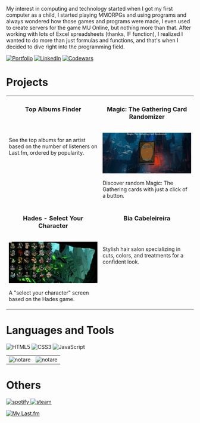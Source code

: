 My interest in computing and technology started when I got my first computer as a child, I started playing MMORPGs and using programs and always wondered how those games and programs were made, I even used to create servers for the game MU Online, but nothing more than that. After working with lots of Excel spreadsheets (thanks, IF function), I realized I wanted to do more than just formulas and functions, and that's when I decided to dive right into the programming field.

[![Portfolio](https://img.shields.io/badge/Portfolio-%23000000.svg?style=for-the-badge&logoColor=#FF7139)](https://renatosousa.netlify.app)
[![LinkedIn](https://img.shields.io/badge/linkedin-%230077B5.svg?style=for-the-badge&logo=linkedin&logoColor=white)](https://www.linkedin.com/in/devrenatosousa)
[![Codewars](https://img.shields.io/badge/Codewars-B1361E?style=for-the-badge&logo=codewars&logoColor=grey)](https://www.codewars.com/users/Notare)

# Projects

<table>
  
  <tr>
    <td width="50%" valign="top">
      <h3 align="center">Top Albums Finder</h3>
        <br />
        <a target="_blank" href="https://github.com/Notare/top-albums-finder">
            <img src="imgs/gif1.gif" width="100%" alt=""/>
        </a>
        <br />
        <p align="center">
          
  </a>
      </p>
        <p>See the top albums for an artist based on the number of listeners on Last.fm, ordered by popularity.</p>
    </td>
    <td width="50%" valign="top">
      <h3 align="center">Magic: The Gathering Card Randomizer</h3>
        <br />
      <a target="_blank" href="https://github.com/Notare/magic-the-gathering-card-randomizer">
            <img src="imgs/gif2.gif" width="100%"  alt=""/>
        </a>
        <br />
        <p align="center">
          
  
  </a>
      </p>
        <p>Discover random Magic: The Gathering cards with just a click of a button.</p>
    </td>
  </tr>
  
  <tr>
    <td width="50%" valign="top">
      <h3 align="center">Hades - Select Your Character</h3>
      <br />
        <a target="_blank" href="https://github.com/Notare/hades-select-your-character">
          <img src="imgs/gif3.gif" width="100%" alt=""/>
        </a>
      <br />
        <p align="center">
  
  </a>
      </p>
        <p>A "select your character" screen based on the Hades game.</p>
    </td>
    <td width="50%" valign="top">
      <h3 align="center">Bia Cabeleireira</h3>
        <br />
        <a target="_blank" href="https://github.com/Notare/bia-cabeleireira">
          <img src="imgs/gif4.gif" width="100%" alt=""/>
        </a>
        <br />
        <p align="center">
          
  
  </a>
      </p>
        <p>Stylish hair salon specializing in cuts, colors, and treatments for a confident look.</p>
    </td>
  </tr>
</table>

# Languages and Tools

![HTML5](https://img.shields.io/badge/html5-%23E34F26.svg?style=for-the-badge&logo=html5&logoColor=white)
![CSS3](https://img.shields.io/badge/css3-%231572B6.svg?style=for-the-badge&logo=css3&logoColor=white)
![JavaScript](https://img.shields.io/badge/javascript-%23323330.svg?style=for-the-badge&logo=javascript&logoColor=%23F7DF1E)

<table>
<td width="50%">
<img src="https://github-readme-stats.vercel.app/api?username=notare&show_icons=true&title_color=0080ff&text_color=000000&locale=en" alt="notare" />
</td>
<td width="50%">
<img src="http://github-readme-streak-stats.herokuapp.com?user=notare&date_format=M%20j%5B%2C%20Y%5D&ring=0080FF&fire=0080FF&currStreakLabel=0080FF" alt="notare" /></td>
</table>

# Others

<a href="https://open.spotify.com/user/rsousa10">
<img src="https://img.shields.io/badge/Spotify-1ED760?style=for-the-badge&logo=spotify&logoColor=white" alt="spotify"/>
</a>
<a href="https://steamcommunity.com/id/renatonotare">
<img src="https://img.shields.io/badge/Steam-000000?style=for-the-badge&logo=steam&logoColor=white" alt="steam"/>
</a>

[![My Last.fm](https://lastfm-recently-played.vercel.app/api?user=R_Sousa&count=10)](https://www.last.fm/user/R_Sousa)
